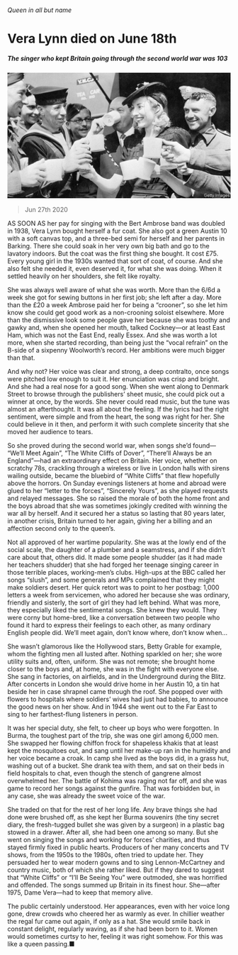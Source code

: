 ###### Queen in all but name

# Vera Lynn died on June 18th 

##### The singer who kept Britain going through the second world war was 103 

![image](images/20200627_OBP002_0.jpg) 

> Jun 27th 2020 

AS SOON AS her pay for singing with the Bert Ambrose band was doubled in 1938, Vera Lynn bought herself a fur coat. She also got a green Austin 10 with a soft canvas top, and a three-bed semi for herself and her parents in Barking. There she could soak in her very own big bath and go to the lavatory indoors. But the coat was the first thing she bought. It cost £75. Every young girl in the 1930s wanted that sort of coat, of course. And she also felt she needed it, even deserved it, for what she was doing. When it settled heavily on her shoulders, she felt like royalty.

She was always well aware of what she was worth. More than the 6/6d a week she got for sewing buttons in her first job; she left after a day. More than the £20 a week Ambrose paid her for being a “crooner”, so she let him know she could get good work as a non-crooning soloist elsewhere. More than the dismissive look some people gave her because she was toothy and gawky and, when she opened her mouth, talked Cockney—or at least East Ham, which was not the East End, really Essex. And she was worth a lot more, when she started recording, than being just the “vocal refrain” on the B-side of a sixpenny Woolworth’s record. Her ambitions were much bigger than that.


And why not? Her voice was clear and strong, a deep contralto, once songs were pitched low enough to suit it. Her enunciation was crisp and bright. And she had a real nose for a good song. When she went along to Denmark Street to browse through the publishers’ sheet music, she could pick out a winner at once, by the words. She never could read music, but the tune was almost an afterthought. It was all about the feeling. If the lyrics had the right sentiment, were simple and from the heart, the song was right for her. She could believe in it then, and perform it with such complete sincerity that she moved her audience to tears.

So she proved during the second world war, when songs she’d found— “We’ll Meet Again”, “The White Cliffs of Dover”, “There’ll Always be an England”—had an extraordinary effect on Britain. Her voice, whether on scratchy 78s, crackling through a wireless or live in London halls with sirens wailing outside, became the bluebird of “White Cliffs” that flew hopefully above the horrors. On Sunday evenings listeners at home and abroad were glued to her “letter to the forces”, “Sincerely Yours”, as she played requests and relayed messages. She so raised the morale of both the home front and the boys abroad that she was sometimes jokingly credited with winning the war all by herself. And it secured her a status so lasting that 80 years later, in another crisis, Britain turned to her again, giving her a billing and an affection second only to the queen’s.

Not all approved of her wartime popularity. She was at the lowly end of the social scale, the daughter of a plumber and a seamstress, and if she didn’t care about that, others did. It made some people shudder (as it had made her teachers shudder) that she had forged her teenage singing career in those terrible places, working-men’s clubs. High-ups at the BBC called her songs “slush”, and some generals and MPs complained that they might make soldiers desert. Her quick retort was to point to her postbag: 1,000 letters a week from servicemen, who adored her because she was ordinary, friendly and sisterly, the sort of girl they had left behind. What was more, they especially liked the sentimental songs. She knew they would. They were corny but home-bred, like a conversation between two people who found it hard to express their feelings to each other, as many ordinary English people did. We’ll meet again, don’t know where, don’t know when...

She wasn’t glamorous like the Hollywood stars, Betty Grable for example, whom the fighting men all lusted after. Nothing sparkled on her; she wore utility suits and, often, uniform. She was not remote; she brought home closer to the boys and, at home, she was in the fight with everyone else. She sang in factories, on airfields, and in the Underground during the Blitz. After concerts in London she would drive home in her Austin 10, a tin hat beside her in case shrapnel came through the roof. She popped over with flowers to hospitals where soldiers’ wives had just had babies, to announce the good news on her show. And in 1944 she went out to the Far East to sing to her farthest-flung listeners in person.

It was her special duty, she felt, to cheer up boys who were forgotten. In Burma, the toughest part of the trip, she was one girl among 6,000 men. She swapped her flowing chiffon frock for shapeless khakis that at least kept the mosquitoes out, and sang until her make-up ran in the humidity and her voice became a croak. In camp she lived as the boys did, in a grass hut, washing out of a bucket. She drank tea with them, and sat on their beds in field hospitals to chat, even though the stench of gangrene almost overwhelmed her. The battle of Kohima was raging not far off, and she was game to record her songs against the gunfire. That was forbidden but, in any case, she was already the sweet voice of the war.

She traded on that for the rest of her long life. Any brave things she had done were brushed off, as she kept her Burma souvenirs (the tiny secret diary, the fresh-tugged bullet she was given by a surgeon) in a plastic bag stowed in a drawer. After all, she had been one among so many. But she went on singing the songs and working for forces’ charities, and thus stayed firmly fixed in public hearts. Producers of her many concerts and TV shows, from the 1950s to the 1980s, often tried to update her. They persuaded her to wear modern gowns and to sing Lennon-McCartney and country music, both of which she rather liked. But if they dared to suggest that “White Cliffs” or “I’ll Be Seeing You” were outmoded, she was horrified and offended. The songs summed up Britain in its finest hour. She—after 1975, Dame Vera—had to keep that memory alive.

The public certainly understood. Her appearances, even with her voice long gone, drew crowds who cheered her as warmly as ever. In chillier weather the regal fur came out again, if only as a hat. She would smile back in constant delight, regularly waving, as if she had been born to it. Women would sometimes curtsy to her, feeling it was right somehow. For this was like a queen passing.■

